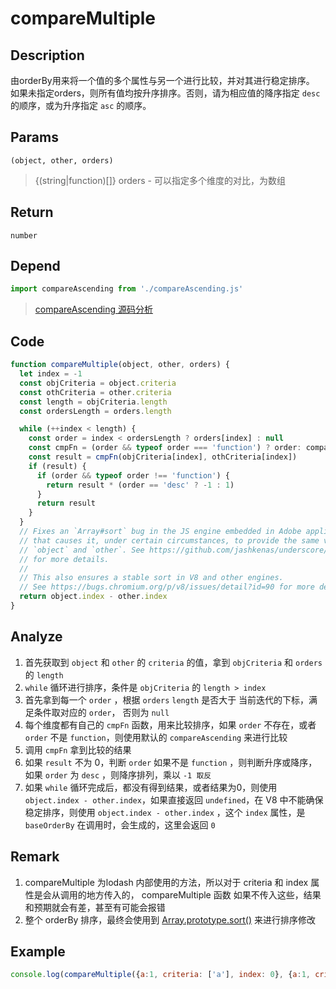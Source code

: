 # compareMultiple 

## Description 
由orderBy用来将一个值的多个属性与另一个进行比较，并对其进行稳定排序。
如果未指定orders，则所有值均按升序排序。否则，请为相应值的降序指定 `desc` 的顺序，或为升序指定 `asc` 的顺序。
## Params
`(object, other, orders)`
> {(string|function)[]} orders - 可以指定多个维度的对比，为数组

## Return
`number`
## Depend
```js
import compareAscending from './compareAscending.js'
```
> [compareAscending 源码分析](./compareAscending.md)
>

## Code
```js
function compareMultiple(object, other, orders) {
  let index = -1
  const objCriteria = object.criteria
  const othCriteria = other.criteria
  const length = objCriteria.length
  const ordersLength = orders.length

  while (++index < length) {
    const order = index < ordersLength ? orders[index] : null
    const cmpFn = (order && typeof order === 'function') ? order: compareAscending
    const result = cmpFn(objCriteria[index], othCriteria[index])
    if (result) {
      if (order && typeof order !== 'function') {
        return result * (order == 'desc' ? -1 : 1)
      }
      return result
    }
  }
  // Fixes an `Array#sort` bug in the JS engine embedded in Adobe applications
  // that causes it, under certain circumstances, to provide the same value for
  // `object` and `other`. See https://github.com/jashkenas/underscore/pull/1247
  // for more details.
  //
  // This also ensures a stable sort in V8 and other engines.
  // See https://bugs.chromium.org/p/v8/issues/detail?id=90 for more details.
  return object.index - other.index
}
```
## Analyze
1. 首先获取到 `object` 和 `other` 的 `criteria` 的值，拿到 `objCriteria` 和 `orders` 的 `length`
2. `while` 循环进行排序，条件是 `objCriteria` 的 `length > index`
3. 首先拿到每一个 `order` ，根据 `orders` `length` 是否大于 当前迭代的下标，满足条件取对应的 `order`， 否则为 `null`
4. 每个维度都有自己的 `cmpFn` 函数，用来比较排序，如果 `order` 不存在，或者 `order` 不是 `function`，则使用默认的 `compareAscending` 来进行比较
5. 调用 `cmpFn` 拿到比较的结果
6. 如果 `result` 不为 0，判断 `order` 如果不是 `function` ，则判断升序或降序，如果 `order` 为 `desc` ，则降序排列，乘以 `-1 取反`
7. 如果 `while` 循环完成后，都没有得到结果，或者结果为0，则使用 `object.index - other.index`，如果直接返回 `undefined`，在 V8 中不能确保稳定排序，则使用 `object.index - other.index` ，这个 `index` 属性，是 `baseOrderBy` 在调用时，会生成的，这里会返回 `0`
## Remark
1. compareMultiple 为lodash 内部使用的方法，所以对于 criteria 和 index 属性是会从调用的地方传入的， compareMultiple 函数 如果不传入这些，结果和预期就会有差，甚至有可能会报错
2. 整个 orderBy 排序，最终会使用到 [Array.prototype.sort()](https://developer.mozilla.org/zh-CN/docs/Web/JavaScript/Reference/Global_Objects/Array/sort) 来进行排序修改
## Example
```js
console.log(compareMultiple({a:1, criteria: ['a'], index: 0}, {a:1, criteria: ['a'],index: 0}, ['desc'])) // 0
```
